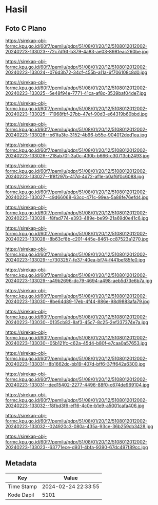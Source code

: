 # Hasil

## Foto C Plano

https://sirekap-obj-formc.kpu.go.id/60f7/pemilu/pdpr/51/08/01/20/12/5108012012002-20240223-133023--72c7df6f-b379-4a83-ae03-8981eac260be.jpg

https://sirekap-obj-formc.kpu.go.id/60f7/pemilu/pdpr/51/08/01/20/12/5108012012002-20240223-133024--076d3b72-34cf-455b-a11a-6f706108c8d0.jpg

https://sirekap-obj-formc.kpu.go.id/60f7/pemilu/pdpr/51/08/01/20/12/5108012012002-20240223-133025--5e48f94e-7771-41ca-af8c-3539baf04de7.jpg

https://sirekap-obj-formc.kpu.go.id/60f7/pemilu/pdpr/51/08/01/20/12/5108012012002-20240223-133025--71968fbf-27bb-47ef-90d3-e64319b60bbd.jpg

https://sirekap-obj-formc.kpu.go.id/60f7/pemilu/pdpr/51/08/01/20/12/5108012012002-20240223-133026--b61fa3fe-3152-4b96-b55e-904012ded1ea.jpg

https://sirekap-obj-formc.kpu.go.id/60f7/pemilu/pdpr/51/08/01/20/12/5108012012002-20240223-133026--218ab70f-3a0c-430b-b666-c30713cb2493.jpg

https://sirekap-obj-formc.kpu.go.id/60f7/pemilu/pdpr/51/08/01/20/12/5108012012002-20240223-133027--1f8f297b-417d-4d72-af1e-b0af6f0c6088.jpg

https://sirekap-obj-formc.kpu.go.id/60f7/pemilu/pdpr/51/08/01/20/12/5108012012002-20240223-133027--c9d66068-63cc-471c-99ea-5a88fe76efd4.jpg

https://sirekap-obj-formc.kpu.go.id/60f7/pemilu/pdpr/51/08/01/20/12/5108012012002-20240223-133028--f8fad774-e393-489e-be99-21a69d0e41c6.jpg

https://sirekap-obj-formc.kpu.go.id/60f7/pemilu/pdpr/51/08/01/20/12/5108012012002-20240223-133028--8b63cf8b-c201-445e-8461-cc87523a1270.jpg

https://sirekap-obj-formc.kpu.go.id/60f7/pemilu/pdpr/51/08/01/20/12/5108012012002-20240223-133029--c7303257-fe37-40ea-bf74-f441bef85fe0.jpg

https://sirekap-obj-formc.kpu.go.id/60f7/pemilu/pdpr/51/08/01/20/12/5108012012002-20240223-133029--a49b2696-dc79-4694-a498-aeb5d73e6b7a.jpg

https://sirekap-obj-formc.kpu.go.id/60f7/pemilu/pdpr/51/08/01/20/12/5108012012002-20240223-133030--8be64d89-17eb-4f44-886e-98d9883afa79.jpg

https://sirekap-obj-formc.kpu.go.id/60f7/pemilu/pdpr/51/08/01/20/12/5108012012002-20240223-133030--0135cb83-8af3-45c7-8c25-2ef337374e7a.jpg

https://sirekap-obj-formc.kpu.go.id/60f7/pemilu/pdpr/51/08/01/20/12/5108012012002-20240223-133030--05b121fc-c62a-45d4-b80f-e7caa0a57653.jpg

https://sirekap-obj-formc.kpu.go.id/60f7/pemilu/pdpr/51/08/01/20/12/5108012012002-20240223-133031--8b1662dc-bb19-407d-bff6-37ff642a6300.jpg

https://sirekap-obj-formc.kpu.go.id/60f7/pemilu/pdpr/51/08/01/20/12/5108012012002-20240223-133031--ded15402-2277-4496-88f0-c674de969104.jpg

https://sirekap-obj-formc.kpu.go.id/60f7/pemilu/pdpr/51/08/01/20/12/5108012012002-20240223-133032--f8fbd3f6-ef16-4c0e-b1e9-a5001cafa406.jpg

https://sirekap-obj-formc.kpu.go.id/60f7/pemilu/pdpr/51/08/01/20/12/5108012012002-20240223-133032--024920c3-080a-435a-93ce-36b259cb3428.jpg

https://sirekap-obj-formc.kpu.go.id/60f7/pemilu/pdpr/51/08/01/20/12/5108012012002-20240223-133023--63771ece-d931-4bfa-9390-67dc497f89cc.jpg


## Metadata

| Key        | Value               |
| ---------- | ------------------- |
| Time Stamp | 2024-02-24 22:33:55 |
| Kode Dapil | 5101                |



